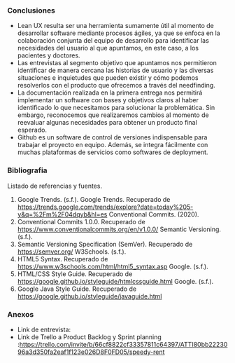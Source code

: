 ### Conclusiones
 - Lean UX resulta ser una herramienta sumamente útil al momento de desarrollar software mediante procesos ágiles, ya que se enfoca en la colaboración conjunta del equipo de desarrollo para identificar las necesidades del usuario al que apuntamos, en este caso, a los pacientes y doctores. 
 - Las entrevistas al segmento objetivo que apuntamos nos permitieron identificar de manera cercana las historias de usuario y las diversas situaciones e inquietudes que pueden existir y cómo podemos resolverlos con el producto que ofrecemos a través del needfinding. 
 - La documentación realizada en la primera entrega nos permitirá implementar un software con bases y objetivos claros al haber identificado lo que necesitamos para solucionar la problemática. Sin embargo, reconocemos que realizaremos cambios al momento de reevaluar algunas necesidades para obtener un producto final esperado. 
 - Github es un software de control de versiones indispensable para trabajar el proyecto en equipo. Además, se integra fácilmente con muchas plataformas de servicios como softwares de deployment.
### Bibliografia
Listado de referencias y fuentes.

1. Google Trends. (s.f.). Google Trends. Recuperado de https://trends.google.com/trends/explore?date=today%205-y&q=%2Fm%2F04dqyb&hl=es Conventional Commits. (2020). 
2. Conventional Commits 1.0.0. Recuperado de https://www.conventionalcommits.org/en/v1.0.0/ Semantic Versioning. (s.f.). 
3. Semantic Versioning Specification (SemVer). Recuperado de https://semver.org/ W3Schools. (s.f.).
4. HTML5 Syntax. Recuperado de https://www.w3schools.com/html/html5_syntax.asp Google. (s.f.).
5. HTML/CSS Style Guide. Recuperado de https://google.github.io/styleguide/htmlcssguide.html Google. (s.f.).
6. Google Java Style Guide. Recuperado de https://google.github.io/styleguide/javaguide.html

### Anexos
- Link de entrevista: 
- Link de Trello a Product Backlog y Sprint planning :https://trello.com/invite/b/66cf8822cf33357811c64397/ATTI80bb2223096a3d350fa2eaf1f123e026D8F0FD05/speedy-rent
